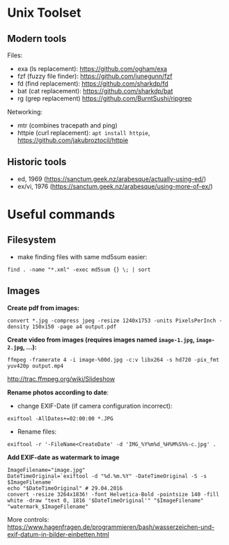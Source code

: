 # Unix Toolset

## Modern tools

Files:
* exa (ls replacement): https://github.com/ogham/exa
* fzf (fuzzy file finder): https://github.com/junegunn/fzf
* fd (find replacement): https://github.com/sharkdp/fd
* bat (cat replacement): https://github.com/sharkdp/bat
* rg (grep replacement) https://github.com/BurntSushi/ripgrep

Networking:
* mtr (combines tracepath and ping)
* httpie (curl replacement): `apt install httpie`, https://github.com/jakubroztocil/httpie


## Historic tools
* ed, 1969 (https://sanctum.geek.nz/arabesque/actually-using-ed/)
* ex/vi, 1976 (https://sanctum.geek.nz/arabesque/using-more-of-ex/)


# Useful commands
## Filesystem

* make finding files with same md5sum easier:

```
find . -name "*.xml" -exec md5sum {} \; | sort
```

## Images

**Create pdf from images:**

`convert *.jpg -compress jpeg -resize 1240x1753 -units PixelsPerInch -density 150x150 -page a4 output.pdf` 

**Create video from images (requires images named `image-1.jpg`, `image-2.jpg`, ...):**

`ffmpeg -framerate 4 -i image-%00d.jpg -c:v libx264 -s hd720 -pix_fmt yuv420p output.mp4`

http://trac.ffmpeg.org/wiki/Slideshow

**Rename photos according to date**:

* change EXIF-Date (if camera configuration incorrect):

`exiftool -AllDates+=02:00:00 *.JPG`

* Rename files:

`exiftool -r '-FileName<CreateDate' -d 'IMG_%Y%m%d_%H%M%S%%-c.jpg' .`

**Add EXIF-date as watermark to image**

```shell
ImageFilename="image.jpg"
DateTimeOriginal=`exiftool -d "%d.%m.%Y" -DateTimeOriginal -S -s $ImageFilename`
echo "$DateTimeOriginal" # 29.04.2016
convert -resize 3264x1836! -font Helvetica-Bold -pointsize 140 -fill white -draw "text 0, 1816 '$DateTimeOriginal'" "$ImageFilename" "watermark_$ImageFilename"
```
More controls: https://www.hagenfragen.de/programmieren/bash/wasserzeichen-und-exif-datum-in-bilder-einbetten.html
